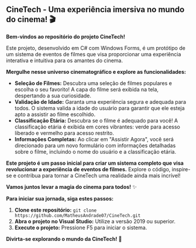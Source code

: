 ## CineTech - Uma experiência imersiva no mundo do cinema! 🎬

**Bem-vindos ao repositório do projeto CineTech!** 

Este projeto, desenvolvido em C# com Windows Forms, é um protótipo de um sistema de eventos de filmes que visa proporcionar uma experiência interativa e intuitiva para os amantes do cinema. 

**Mergulhe nesse universo cinematográfico e explore as funcionalidades:**

* **Seleção de Filmes:** Descubra uma seleção de filmes populares e escolha o seu favorito! A capa do filme será exibida na tela, despertando a sua curiosidade.
* **Validação de Idade:** Garanta uma experiência segura e adequada para todos. O sistema valida a idade do usuário para garantir que ele esteja apto a assistir ao filme escolhido.
* **Classificação Etária:** Descubra se o filme é adequado para você! A classificação etária é exibida em cores vibrantes: verde para acesso liberado e vermelho para acesso restrito.
* **Informações Completas:** Ao clicar em "Assistir Agora", você será direcionado para um novo formulário com informações detalhadas sobre o filme, incluindo o nome do usuário e a classificação etária.

**Este projeto é um passo inicial para criar um sistema completo que visa revolucionar a experiência de eventos de filmes.** Explore o código, inspire-se e contribua para tornar a CineTech uma realidade ainda mais incrível!

**Vamos juntos levar a magia do cinema para todos!** ✨

**Para iniciar sua jornada, siga estes passos:**

1. **Clone este repositório:** `git clone https://github.com/MatheusAndrade07/CineTech.git`
2. **Abra o projeto no Visual Studio:** Utilize a versão 2019 ou superior.
3. **Execute o projeto:** Pressione F5 para iniciar o sistema.

**Divirta-se explorando o mundo da CineTech!** 🤩
